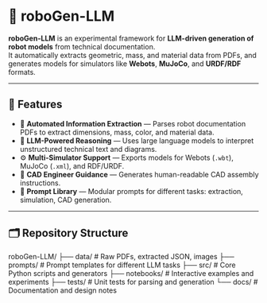 # 🤖 roboGen-LLM

**roboGen-LLM** is an experimental framework for **LLM-driven generation of robot models** from technical documentation.  
It automatically extracts geometric, mass, and material data from PDFs, and generates models for simulators like **Webots**, **MuJoCo**, and **URDF/RDF** formats.

---

## 🚀 Features

- 🧩 **Automated Information Extraction** — Parses robot documentation PDFs to extract dimensions, mass, color, and material data.
- 🧠 **LLM-Powered Reasoning** — Uses large language models to interpret unstructured technical text and diagrams.
- ⚙️ **Multi-Simulator Support** — Exports models for Webots (`.wbt`), MuJoCo (`.xml`), and RDF/URDF.
- 🧱 **CAD Engineer Guidance** — Generates human-readable CAD assembly instructions.
- 💬 **Prompt Library** — Modular prompts for different tasks: extraction, simulation, CAD generation.

---

## 🗂️ Repository Structure

roboGen-LLM/
├── data/          # Raw PDFs, extracted JSON, images
├── prompts/       # Prompt templates for different LLM tasks
├── src/           # Core Python scripts and generators
├── notebooks/     # Interactive examples and experiments
├── tests/         # Unit tests for parsing and generation
└── docs/          # Documentation and design notes

